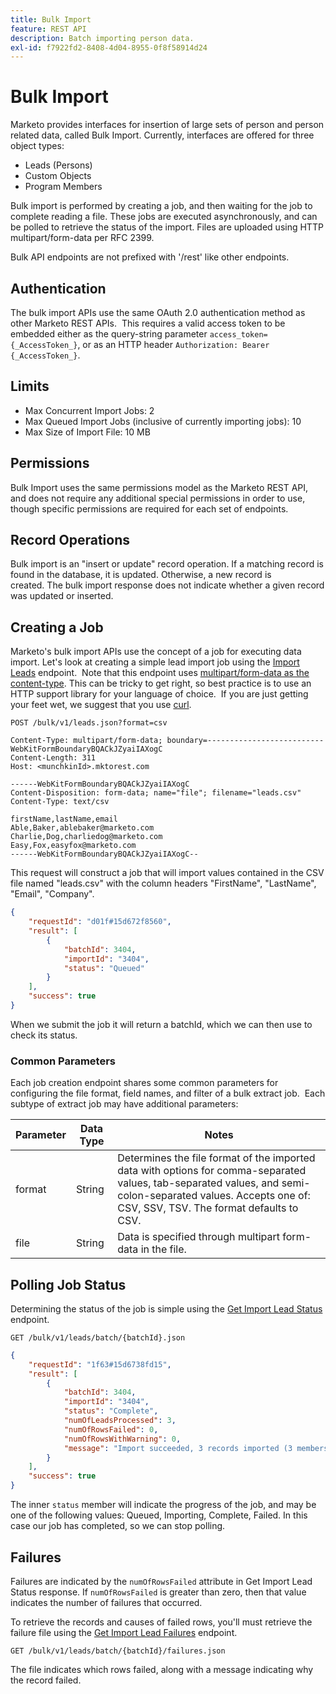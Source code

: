 ```yaml
---
title: Bulk Import
feature: REST API
description: Batch importing person data.
exl-id: f7922fd2-8408-4d04-8955-0f8f58914d24
---
```

# Bulk Import

Marketo provides interfaces for insertion of large sets of person and person related data, called Bulk Import. Currently, interfaces are offered for three object types:

- Leads (Persons)
- Custom Objects
- Program Members

Bulk import is performed by creating a job, and then waiting for the job to complete reading a file. These jobs are executed asynchronously, and can be polled to retrieve the status of the import. Files are uploaded using HTTP multipart/form-data per RFC 2399.

Bulk API endpoints are not prefixed with '/rest' like other endpoints.

## Authentication

The bulk import APIs use the same OAuth 2.0 authentication method as other Marketo REST APIs.  This requires a valid access token to be embedded either as the query-string parameter `access_token={_AccessToken_}`, or as an HTTP header `Authorization: Bearer {_AccessToken_}`.

## Limits

- Max Concurrent Import Jobs: 2
- Max Queued Import Jobs (inclusive of currently importing jobs): 10
- Max Size of Import File: 10 MB

## Permissions

Bulk Import uses the same permissions model as the Marketo REST API, and does not require any additional special permissions in order to use, though specific permissions are required for each set of endpoints.

## Record Operations

Bulk import is an "insert or update" record operation. If a matching record is found in the database, it is updated. Otherwise, a new record is created. The bulk import response does not indicate whether a given record was updated or inserted.

## Creating a Job

Marketo's bulk import APIs use the concept of a job for executing data import. Let's look at creating a simple lead import job using the [Import Leads](https://developer.adobe.com/marketo-apis/api/mapi/#tag/Bulk-Import-Leads/operation/importLeadUsingPOST) endpoint.  Note that this endpoint uses [multipart/form-data as the content-type](https://www.w3.org/Protocols/rfc1341/7_2_Multipart.html). This can be tricky to get right, so best practice is to use an HTTP support library for your language of choice.  If you are just getting your feet wet, we suggest that you use [curl](https://curl.se/).

```
POST /bulk/v1/leads.json?format=csv
```

```
Content-Type: multipart/form-data; boundary=--------------------------WebKitFormBoundaryBQACkJZyaiIAXogC
Content-Length: 311
Host: <munchkinId>.mktorest.com
```

```
------WebKitFormBoundaryBQACkJZyaiIAXogC
Content-Disposition: form-data; name="file"; filename="leads.csv"
Content-Type: text/csv

firstName,lastName,email
Able,Baker,ablebaker@marketo.com
Charlie,Dog,charliedog@marketo.com
Easy,Fox,easyfox@marketo.com
------WebKitFormBoundaryBQACkJZyaiIAXogC--
```

This request will construct a job that will import values contained in the CSV file named "leads.csv" with the column headers "FirstName", "LastName", "Email", "Company".

```json
{
    "requestId": "d01f#15d672f8560",
    "result": [
        {
            "batchId": 3404,
            "importId": "3404",
            "status": "Queued"
        }
    ],
    "success": true
}
```

When we submit the job it will return a batchId, which we can then use to check its status.

### Common Parameters

Each job creation endpoint shares some common parameters for configuring the file format, field names, and filter of a bulk extract job.  Each subtype of extract job may have additional parameters:

| Parameter | Data Type | Notes |
|---|---|---|
| format | String | Determines the file format of the imported data with options for comma-separated values, tab-separated values, and semi-colon-separated values. Accepts one of: CSV, SSV, TSV. The format defaults to CSV. |
| file | String | Data is specified through multipart form-data in the file. |


## Polling Job Status

Determining the status of the job is simple using the [Get Import Lead Status](https://developer.adobe.com/marketo-apis/api/mapi/#tag/Bulk-Import-Leads/operation/getImportLeadStatusUsingGET) endpoint.

```
GET /bulk/v1/leads/batch/{batchId}.json
```

```json
{
    "requestId": "1f63#15d6738fd15",
    "result": [
        {
            "batchId": 3404,
            "importId": "3404",
            "status": "Complete",
            "numOfLeadsProcessed": 3,
            "numOfRowsFailed": 0,
            "numOfRowsWithWarning": 0,
            "message": "Import succeeded, 3 records imported (3 members)"
        }
    ],
    "success": true
}
```

The inner `status` member will indicate the progress of the job, and may be one of the following values: Queued, Importing, Complete, Failed. In this case our job has completed, so we can stop polling.

## Failures

Failures are indicated by the `numOfRowsFailed` attribute in Get Import Lead Status response. If `numOfRowsFailed` is greater than zero, then that value indicates the number of failures that occurred.

To retrieve the records and causes of failed rows, you'll must retrieve the failure file using the [Get Import Lead Failures](https://developer.adobe.com/marketo-apis/api/mapi/#tag/Bulk-Import-Leads/operation/getImportLeadFailuresUsingGET) endpoint.

```
GET /bulk/v1/leads/batch/{batchId}/failures.json
```

The file indicates which rows failed, along with a message indicating why the record failed.
